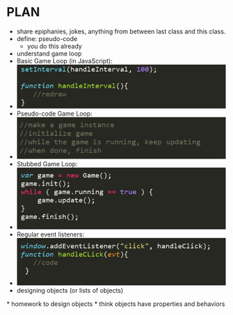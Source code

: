 PLAN
=======
* share epiphanies, jokes, anything from between last class and this class.
* define: pseudo-code
	* you do this already
* understand game loop
* Basic Game Loop (in JavaScript):
* ![](img/gameloop_js.png)
* Pseudo-code Game Loop:
* ![](img/gameloop_pseudo.png)
* Stubbed Game Loop:
* ![](img/gameloop_stubbed.png)
* Regular event listeners:
* ![](img/handler_but_errors.png)
* designing objects (or lists of objects)
<starter link>
* homework to design objects
	* think objects have properties and behaviors


